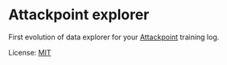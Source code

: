 Attackpoint explorer
========================================

First evolution of data explorer for your [Attackpoint](http://attackpoint.org/) training log.

License: [MIT](http://opensource.org/licenses/MIT)